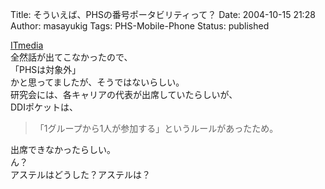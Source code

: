 Title: そういえば、PHSの番号ポータビリティって？
Date: 2004-10-15 21:28
Author: masayukig
Tags: PHS-Mobile-Phone
Status: published

[ITmedia](http://www.itmedia.co.jp/mobile/articles/0410/14/news088.html)  
全然話が出てこなかったので、  
「PHSは対象外」  
かと思ってましたが、そうではないらしい。  
研究会には、各キャリアの代表が出席していたらしいが、  
DDIポケットは、  

> 「1グループから1人が参加する」というルールがあったため。

出席できなかったらしい。  
ん？  
アステルはどうした？アステルは？
